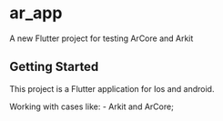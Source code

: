 # ar_app

A new Flutter project for testing ArCore and Arkit 

## Getting Started

This project is a Flutter application for Ios and android.

Working with cases like: - Arkit and ArCore;

